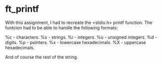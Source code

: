 # ft_printf
With this assignment, I had to recreate the <stdio.h> printf function.
The funtcion had to be able to handle the following formats:

%c - characters.
%s - strings.
%i - integers.
%u - unsigned integers.
%d - digits.
%p - pointers.
%x - lowercase hexadecimals.
%X - uppercase hexadecimals.

And of course the rest of the string.
